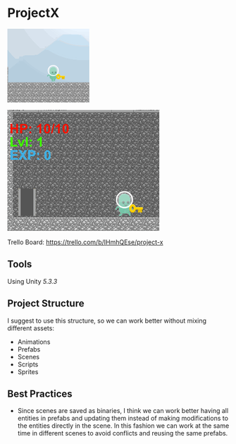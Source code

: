 # ProjectX


![Current state](https://raw.githubusercontent.com/tonymtz/project-x/1b69298740bc56a33138539ba0ebdfa733963246/Promo%20images/Promo_gif_8.gif)

![Progress](https://raw.githubusercontent.com/tonymtz/project-x/1b69298740bc56a33138539ba0ebdfa733963246/Promo%20images/Promo_gif_7.gif)

Trello Board:
https://trello.com/b/IHmhQEse/project-x

## Tools
Using Unity *5.3.3*

## Project Structure

I suggest to use this structure, so we can work better without mixing different assets:

- Animations
- Prefabs
- Scenes
- Scripts
- Sprites


## Best Practices

- Since scenes are saved as binaries, I think we can work better having all entities in prefabs and updating them instead of making modifications to the entities directly in the scene. In this fashion we can work at the same time in different scenes to avoid conflicts and reusing the same prefabs.
